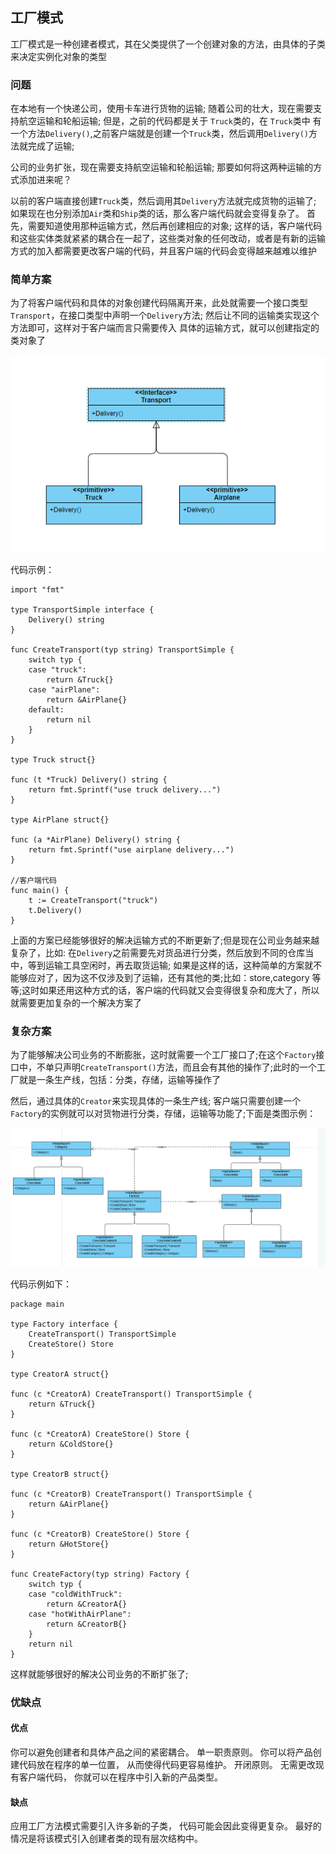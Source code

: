 ## 工厂模式

工厂模式是一种创建者模式，其在父类提供了一个创建对象的方法，由具体的子类来决定实例化对象的类型

### 问题

在本地有一个快递公司，使用卡车进行货物的运输; 随着公司的壮大，现在需要支持航空运输和轮船运输; 但是，之前的代码都是关于 `Truck`类的，在 `Truck`类中
有一个方法`Delivery()`,之前客户端就是创建一个`Truck`类，然后调用`Delivery()`方法就完成了运输;

公司的业务扩张，现在需要支持航空运输和轮船运输; 那要如何将这两种运输的方式添加进来呢？

以前的客户端直接创建`Truck`类，然后调用其`Delivery`方法就完成货物的运输了; 如果现在也分别添加`Air`类和`Ship`类的话，那么客户端代码就会变得复杂了。
首先，需要知道使用那种运输方式，然后再创建相应的对象; 这样的话，客户端代码和这些实体类就紧紧的耦合在一起了，这些类对象的任何改动，或者是有新的运输方式的加入都需要更改客户端的代码，并且客户端的代码会变得越来越难以维护

### 简单方案

为了将客户端代码和具体的对象创建代码隔离开来，此处就需要一个接口类型`Transport`，在接口类型中声明一个`Delivery`方法; 然后让不同的运输类实现这个方法即可，这样对于客户端而言只需要传入
具体的运输方式，就可以创建指定的类对象了

![factory_simple](./img/factory_simple.png)

代码示例：
```
import "fmt"

type TransportSimple interface {
	Delivery() string
}

func CreateTransport(typ string) TransportSimple {
	switch typ {
	case "truck":
		return &Truck{}
	case "airPlane":
		return &AirPlane{}
	default:
		return nil
	}
}

type Truck struct{}

func (t *Truck) Delivery() string {
	return fmt.Sprintf("use truck delivery...")
}

type AirPlane struct{}

func (a *AirPlane) Delivery() string {
	return fmt.Sprintf("use airplane delivery...")
}

//客户端代码
func main() {
	t := CreateTransport("truck")
	t.Delivery()
}

```
上面的方案已经能够很好的解决运输方式的不断更新了;但是现在公司业务越来越复杂了，比如: 在`Delivery`之前需要先对货品进行分类，然后放到不同的仓库当中，等到运输工具空闲时，再去取货运输;
如果是这样的话，这种简单的方案就不能够应对了，因为这不仅涉及到了运输，还有其他的类;比如：store,category 等等;这时如果还用这种方式的话，客户端的代码就又会变得很复杂和庞大了，所以就需要更加复杂的一个解决方案了

### 复杂方案

为了能够解决公司业务的不断膨胀，这时就需要一个工厂接口了;在这个`Factory`接口中，不单只声明`CreateTransport()`方法，而且会有其他的操作了;此时的一个工厂就是一条生产线，包括：分类，存储，运输等操作了

然后，通过具体的`Creator`来实现具体的一条生产线; 客户端只需要创建一个`Factory`的实例就可以对货物进行分类，存储，运输等功能了;下面是类图示例：

![factory_complex](./img/fac_complex.png)

代码示例如下：
```
package main

type Factory interface {
	CreateTransport() TransportSimple
	CreateStore() Store
}

type CreatorA struct{}

func (c *CreatorA) CreateTransport() TransportSimple {
	return &Truck{}
}

func (c *CreatorA) CreateStore() Store {
	return &ColdStore{}
}

type CreatorB struct{}

func (c *CreatorB) CreateTransport() TransportSimple {
	return &AirPlane{}
}

func (c *CreatorB) CreateStore() Store {
	return &HotStore{}
}

func CreateFactory(typ string) Factory {
	switch typ {
	case "coldWithTruck":
		return &CreatorA{}
	case "hotWithAirPlane":
		return &CreatorB{}
	}
	return nil
}

```

这样就能够很好的解决公司业务的不断扩张了;

### 优缺点

#### 优点

 你可以避免创建者和具体产品之间的紧密耦合。
 单一职责原则。 你可以将产品创建代码放在程序的单一位置， 从而使得代码更容易维护。
 开闭原则。 无需更改现有客户端代码， 你就可以在程序中引入新的产品类型。

#### 缺点

应用工厂方法模式需要引入许多新的子类， 代码可能会因此变得更复杂。 最好的情况是将该模式引入创建者类的现有层次结构中。